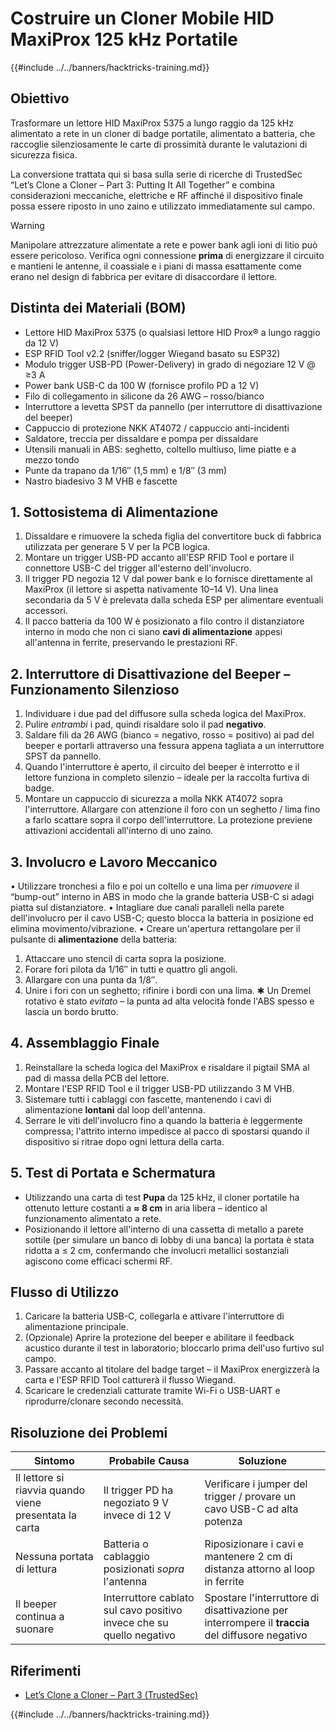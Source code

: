 # Costruire un Cloner Mobile HID MaxiProx 125 kHz Portatile

{{#include ../../banners/hacktricks-training.md}}

## Obiettivo
Trasformare un lettore HID MaxiProx 5375 a lungo raggio da 125 kHz alimentato a rete in un cloner di badge portatile, alimentato a batteria, che raccoglie silenziosamente le carte di prossimità durante le valutazioni di sicurezza fisica.

La conversione trattata qui si basa sulla serie di ricerche di TrustedSec “Let’s Clone a Cloner – Part 3: Putting It All Together” e combina considerazioni meccaniche, elettriche e RF affinché il dispositivo finale possa essere riposto in uno zaino e utilizzato immediatamente sul campo.

> [!warning]
> Manipolare attrezzature alimentate a rete e power bank agli ioni di litio può essere pericoloso. Verifica ogni connessione **prima** di energizzare il circuito e mantieni le antenne, il coassiale e i piani di massa esattamente come erano nel design di fabbrica per evitare di disaccordare il lettore.

## Distinta dei Materiali (BOM)

* Lettore HID MaxiProx 5375 (o qualsiasi lettore HID Prox® a lungo raggio da 12 V)
* ESP RFID Tool v2.2 (sniffer/logger Wiegand basato su ESP32)
* Modulo trigger USB-PD (Power-Delivery) in grado di negoziare 12 V @ ≥3 A
* Power bank USB-C da 100 W (fornisce profilo PD a 12 V)
* Filo di collegamento in silicone da 26 AWG – rosso/bianco
* Interruttore a levetta SPST da pannello (per interruttore di disattivazione del beeper)
* Cappuccio di protezione NKK AT4072 / cappuccio anti-incidenti
* Saldatore, treccia per dissaldare e pompa per dissaldare
* Utensili manuali in ABS: seghetto, coltello multiuso, lime piatte e a mezzo tondo
* Punte da trapano da 1/16″ (1,5 mm) e 1/8″ (3 mm)
* Nastro biadesivo 3 M VHB e fascette

## 1. Sottosistema di Alimentazione

1. Dissaldare e rimuovere la scheda figlia del convertitore buck di fabbrica utilizzata per generare 5 V per la PCB logica.
2. Montare un trigger USB-PD accanto all'ESP RFID Tool e portare il connettore USB-C del trigger all'esterno dell'involucro.
3. Il trigger PD negozia 12 V dal power bank e lo fornisce direttamente al MaxiProx (il lettore si aspetta nativamente 10–14 V). Una linea secondaria da 5 V è prelevata dalla scheda ESP per alimentare eventuali accessori.
4. Il pacco batteria da 100 W è posizionato a filo contro il distanziatore interno in modo che non ci siano **cavi di alimentazione** appesi all'antenna in ferrite, preservando le prestazioni RF.

## 2. Interruttore di Disattivazione del Beeper – Funzionamento Silenzioso

1. Individuare i due pad del diffusore sulla scheda logica del MaxiProx.
2. Pulire *entrambi* i pad, quindi risaldare solo il pad **negativo**.
3. Saldare fili da 26 AWG (bianco = negativo, rosso = positivo) ai pad del beeper e portarli attraverso una fessura appena tagliata a un interruttore SPST da pannello.
4. Quando l'interruttore è aperto, il circuito del beeper è interrotto e il lettore funziona in completo silenzio – ideale per la raccolta furtiva di badge.
5. Montare un cappuccio di sicurezza a molla NKK AT4072 sopra l'interruttore. Allargare con attenzione il foro con un seghetto / lima fino a farlo scattare sopra il corpo dell'interruttore. La protezione previene attivazioni accidentali all'interno di uno zaino.

## 3. Involucro e Lavoro Meccanico

• Utilizzare tronchesi a filo e poi un coltello e una lima per *rimuovere* il “bump-out” interno in ABS in modo che la grande batteria USB-C si adagi piatta sul distanziatore.
• Intagliare due canali paralleli nella parete dell'involucro per il cavo USB-C; questo blocca la batteria in posizione ed elimina movimento/vibrazione.
• Creare un'apertura rettangolare per il pulsante di **alimentazione** della batteria:
1. Attaccare uno stencil di carta sopra la posizione.
2. Forare fori pilota da 1/16″ in tutti e quattro gli angoli.
3. Allargare con una punta da 1/8″.
4. Unire i fori con un seghetto; rifinire i bordi con una lima.
✱  Un Dremel rotativo è stato *evitato* – la punta ad alta velocità fonde l'ABS spesso e lascia un bordo brutto.

## 4. Assemblaggio Finale

1. Reinstallare la scheda logica del MaxiProx e risaldare il pigtail SMA al pad di massa della PCB del lettore.
2. Montare l'ESP RFID Tool e il trigger USB-PD utilizzando 3 M VHB.
3. Sistemare tutti i cablaggi con fascette, mantenendo i cavi di alimentazione **lontani** dal loop dell'antenna.
4. Serrare le viti dell'involucro fino a quando la batteria è leggermente compressa; l'attrito interno impedisce al pacco di spostarsi quando il dispositivo si ritrae dopo ogni lettura della carta.

## 5. Test di Portata e Schermatura

* Utilizzando una carta di test **Pupa** da 125 kHz, il cloner portatile ha ottenuto letture costanti a **≈ 8 cm** in aria libera – identico al funzionamento alimentato a rete.
* Posizionando il lettore all'interno di una cassetta di metallo a parete sottile (per simulare un banco di lobby di una banca) la portata è stata ridotta a ≤ 2 cm, confermando che involucri metallici sostanziali agiscono come efficaci schermi RF.

## Flusso di Utilizzo

1. Caricare la batteria USB-C, collegarla e attivare l'interruttore di alimentazione principale.
2. (Opzionale) Aprire la protezione del beeper e abilitare il feedback acustico durante il test in laboratorio; bloccarlo prima dell'uso furtivo sul campo.
3. Passare accanto al titolare del badge target – il MaxiProx energizzerà la carta e l'ESP RFID Tool catturerà il flusso Wiegand.
4. Scaricare le credenziali catturate tramite Wi-Fi o USB-UART e riprodurre/clonare secondo necessità.

## Risoluzione dei Problemi

| Sintomo | Probabile Causa | Soluzione |
|---------|------------------|-----------|
| Il lettore si riavvia quando viene presentata la carta | Il trigger PD ha negoziato 9 V invece di 12 V | Verificare i jumper del trigger / provare un cavo USB-C ad alta potenza |
| Nessuna portata di lettura | Batteria o cablaggio posizionati *sopra* l'antenna | Riposizionare i cavi e mantenere 2 cm di distanza attorno al loop in ferrite |
| Il beeper continua a suonare | Interruttore cablato sul cavo positivo invece che su quello negativo | Spostare l'interruttore di disattivazione per interrompere il **traccia** del diffusore negativo |

## Riferimenti

- [Let’s Clone a Cloner – Part 3 (TrustedSec)](https://trustedsec.com/blog/lets-clone-a-cloner-part-3-putting-it-all-together)

{{#include ../../banners/hacktricks-training.md}}
